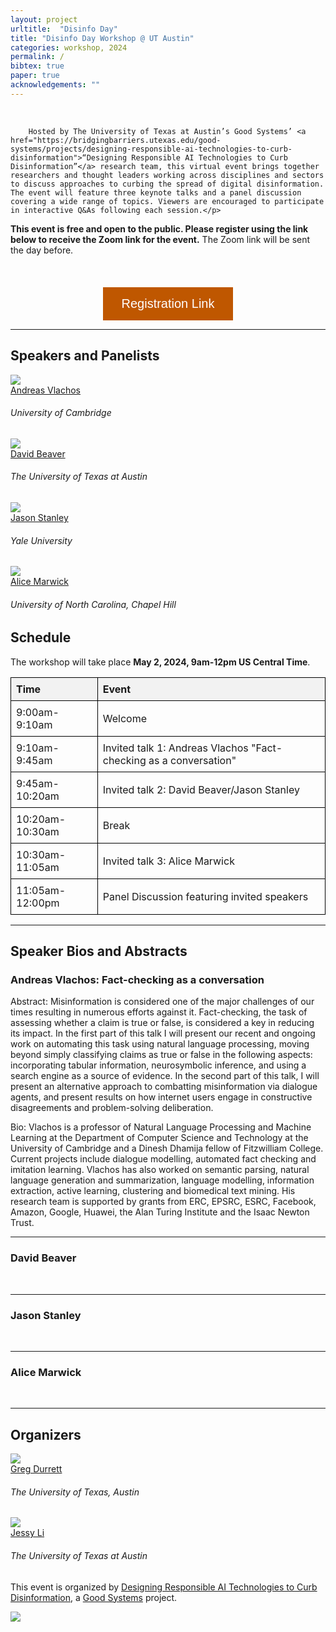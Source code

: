 ```yaml
---
layout: project
urltitle:  "Disinfo Day"
title: "Disinfo Day Workshop @ UT Austin"
categories: workshop, 2024 
permalink: /
bibtex: true
paper: true
acknowledgements: ""
---
```


<br />

<div class="row">
    <div class="col-xs-12">
        <p>

        Hosted by The University of Texas at Austin’s Good Systems’ <a href="https://bridgingbarriers.utexas.edu/good-systems/projects/designing-responsible-ai-technologies-to-curb-disinformation">“Designing Responsible AI Technologies to Curb Disinformation”</a> research team, this virtual event brings together researchers and thought leaders working across disciplines and sectors to discuss approaches to curbing the spread of digital disinformation. The event will feature three keynote talks and a panel discussion covering a wide range of topics. Viewers are encouraged to participate in interactive Q&As following each session.</p>

<p><b>This event is free and open to the public. Please register using the link below to receive the Zoom link for the event.</b> The Zoom link will be sent the day before.</p>
    </div>
</div>

<br />


<div style="text-align: center; margin-top: 20px;">
<a href="https://forms.gle/cAvNbp9QJSbzRSbB7" style="text-decoration: none;">
        <button style="background-color: #BF5700; color: white; padding: 15px 30px; text-align: center; display: inline-block; font-size: 20px; border: none; cursor: pointer;">
            Registration Link
        </button>
    </a>
</div>

<hr />

<!-- Speakers -->
<div class="row" id="speakers">
  <div class="col-xs-12">
    <h2>Speakers and Panelists</h2>
  </div>
</div>
<div class="row">
  <div class="col-xs-6 col-lg-3">
    <a href="https://andreasvlachos.github.io/">
      <img class="people-pic" src="https://www.cst.cam.ac.uk/sites/www.cst.cam.ac.uk/files/images/profile/andreas_vlachos-web-3.jpg">
    </a>
    <div class="people-name">
      <a href="https://andreasvlachos.github.io/">Andreas Vlachos</a>
      <h6>University of Cambridge</h6>
    </div>
  </div>
  <div class="col-xs-6 col-lg-3">
    <a href="https://liberalarts.utexas.edu/linguistics/faculty/dib97">
      <img class="people-pic" src="static/img/people/david-beaver.png">
    </a>
    <div class="people-name">
      <a href="https://liberalarts.utexas.edu/linguistics/faculty/dib97">David Beaver</a>
      <h6>The University of Texas at Austin</h6>
    </div>
  </div>
  <div class="col-xs-6 col-lg-3">
    <a href="https://campuspress.yale.edu/jasonstanley/">
      <img class="people-pic" src="./static/img/people/jason-stanley.png">
    </a>
    <div class="people-name">
      <a href="https://campuspress.yale.edu/jasonstanley/">Jason Stanley</a>
      <h6>Yale University</h6>
    </div>
  </div>
  <div class="col-xs-6 col-lg-3">
    <a href="https://comm.unc.edu/people/department-faculty/alice-e-marwick/">
      <img class="people-pic" src="static/img/people/alice-marwick.png">
    </a>
    <div class="people-name">
      <a href="https://comm.unc.edu/people/department-faculty/alice-e-marwick/">Alice Marwick</a>
      <h6>University of North Carolina, Chapel Hill</h6>
    </div>
  </div>
</div> 

  
<div class="col-xs-12"  id="schedule">
    <h2>Schedule</h2>  
</div>

<p>The workshop will take place <b>May 2, 2024, 9am-12pm US Central Time</b>.

<style>
    table {
        width: 100%;
        border-collapse: collapse;
    }
    th, td {
        border: 1px solid black;
        padding: 8px;
        text-align: left;
    }
    th {
        background-color: #f2f2f2;
    }
</style>

<table>
    <tr>
        <th>Time</th>
        <th>Event</th>
    </tr>
    <tr>
        <td>9:00am-9:10am</td>
        <td>Welcome</td>
    </tr>
    <tr>
        <td>9:10am-9:45am</td>
        <td>Invited talk 1: Andreas Vlachos "Fact-checking as a conversation"</td>
    </tr>
    <tr>
        <td>9:45am-10:20am</td>
        <td>Invited talk 2: David Beaver/Jason Stanley</td>
    </tr>
    <tr>
        <td>10:20am-10:30am</td>
        <td>Break</td>
    </tr>
    <tr>
        <td>10:30am-11:05am</td>
        <td>Invited talk 3: Alice Marwick</td>
    </tr>
    <tr>
        <td>11:05am-12:00pm</td>
        <td>Panel Discussion featuring invited speakers</td>
    </tr>
</table>

<hr />
 

<div id="speaker-bios">
    <h2>Speaker Bios and Abstracts</h2>  
    <h3>Andreas Vlachos: Fact-checking as a conversation</h3>

<p>Abstract: Misinformation is considered one of the major challenges of our times resulting in numerous efforts against it.  Fact-checking, the task of assessing whether a claim is true or false, is considered a key in reducing its impact. In the first part of this talk I will present our recent and ongoing work on automating this task using natural language processing, moving beyond simply classifying claims as true or false in the following aspects: incorporating tabular information, neurosymbolic inference, and using a search engine as a source of evidence. In the second part of this talk, I will present an alternative approach to combatting misinformation via dialogue agents, and present results on how internet users engage in constructive disagreements and problem-solving deliberation.

<p>Bio: Vlachos is a professor of Natural Language Processing and Machine Learning at the Department of Computer Science and Technology at the University of Cambridge and a Dinesh Dhamija fellow of Fitzwilliam College. Current projects include dialogue modelling, automated fact checking and imitation learning. Vlachos has also worked on semantic parsing, natural language generation and summarization, language modelling, information extraction, active learning, clustering and biomedical text mining. His research team is supported by grants from ERC, EPSRC, ESRC, Facebook, Amazon, Google, Huawei, the Alan Turing Institute and the Isaac Newton Trust.
 
 <br>
 <hr/>
    <h3>David Beaver</h3>
    

 <br>
 <hr/>
    <h3>Jason Stanley</h3>

 <br>
 <hr/>
    <h3>Alice Marwick</h3>

 <br>
 <hr/>

<!-- Organizers -->
<div class="row" id="organizers">
  <div class="col-xs-12">
    <h2>Organizers</h2>
  </div>
</div>

<div class="row">
  <div class="col-xs-6 col-lg-3">
    <a href="https://www.cs.utexas.edu/~gdurrett//">
      <img class="people-pic" src="https://www.cs.utexas.edu/~gdurrett/photo.png">
    </a>
    <div class="people-name">
      <a href="https://www.cs.utexas.edu/~gdurrett/">Greg Durrett</a>
      <h6>The University of Texas, Austin</h6>
    </div>
  </div>
  <div class="col-xs-6 col-lg-3">
    <a href="https://jessyli.com/">
      <img class="people-pic" src="https://jessyli.com/assets/images/me.jpg">
    </a>
    <div class="people-name">
      <a href="https://jessyli.com/">Jessy Li</a>
      <h6>The University of Texas at Austin</h6>
    </div>
  </div>
</div>

<p>This event is organized by <a href="https://bridgingbarriers.utexas.edu/good-systems/projects/designing-responsible-ai-technologies-to-curb-disinformation">Designing Responsible AI Technologies to Curb Disinformation</a>, a <a href="https://bridgingbarriers.utexas.edu/good-systems">Good Systems</a> project.


<div class="row">
  <div class="col-xs-6 col-lg-3">
      <img src="./static/img/good-systems.png">
  </div>
</div>



